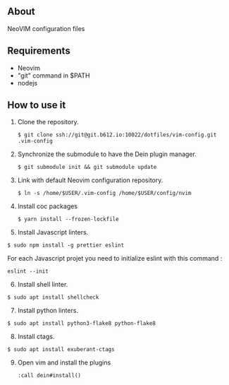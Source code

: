 ## About

NeoVIM configuration files


## Requirements

* Neovim
* "git" command in $PATH
* nodejs

## How to use it

1. Clone the repository.

     ```
     $ git clone ssh://git@git.b612.io:10022/dotfiles/vim-config.git .vim-config
     ```

2. Synchronize the submodule to have the Dein plugin manager.

    ```
    $ git submodule init && git submodule update
    ```

3. Link with default Neovim configuration repository.
    ```
    $ ln -s /home/$USER/.vim-config /home/$USER/config/nvim 
    ```

4. Install coc packages 
    ```
    $ yarn install --frozen-lockfile
    ```

5. Install Javascript linters.

  ```
  $ sudo npm install -g prettier eslint
  ```
For each Javascript projet you need to initialize eslint with this command :
```
eslint --init
```

6. Install shell linter.

  ```
  $ sudo apt install shellcheck
  ```

7. Install python linters.

  ```
  $ sudo apt install python3-flake8 python-flake8
  ```

8. Install ctags.

  ```
  $ sudo apt install exuberant-ctags
  ```

9. Open vim and install the plugins

    ```vim
    :call dein#install()
    ```
